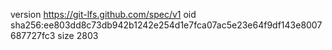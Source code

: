 version https://git-lfs.github.com/spec/v1
oid sha256:ee803dd8c73db942b1242e254d1e7fca07ac5e23e64f9df143e8007687727fc3
size 2803

